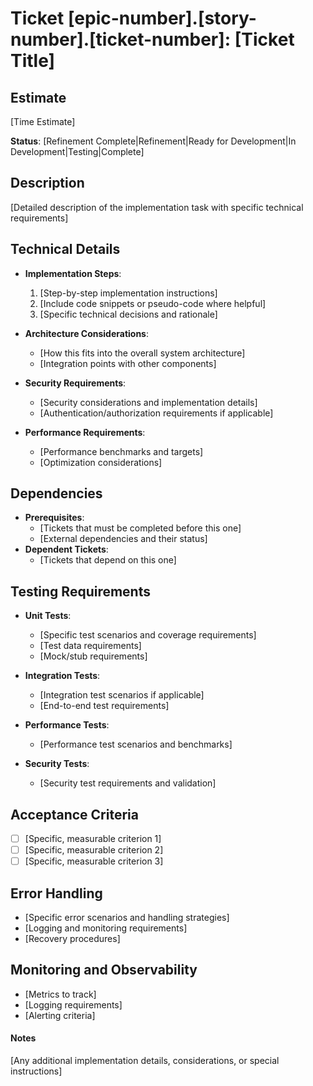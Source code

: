 # Ticket [epic-number].[story-number].[ticket-number]: [Ticket Title]

## Estimate
[Time Estimate]

**Status**: [Refinement Complete|Refinement|Ready for Development|In Development|Testing|Complete]

## Description
[Detailed description of the implementation task with specific technical requirements]

## Technical Details
- **Implementation Steps**:
  1. [Step-by-step implementation instructions]
  2. [Include code snippets or pseudo-code where helpful]
  3. [Specific technical decisions and rationale]

- **Architecture Considerations**:
  - [How this fits into the overall system architecture]
  - [Integration points with other components]

- **Security Requirements**:
  - [Security considerations and implementation details]
  - [Authentication/authorization requirements if applicable]

- **Performance Requirements**:
  - [Performance benchmarks and targets]
  - [Optimization considerations]

## Dependencies
- **Prerequisites**:
  - [Tickets that must be completed before this one]
  - [External dependencies and their status]
- **Dependent Tickets**:
  - [Tickets that depend on this one]

## Testing Requirements
- **Unit Tests**:
  - [Specific test scenarios and coverage requirements]
  - [Test data requirements]
  - [Mock/stub requirements]

- **Integration Tests**:
  - [Integration test scenarios if applicable]
  - [End-to-end test requirements]

- **Performance Tests**:
  - [Performance test scenarios and benchmarks]

- **Security Tests**:
  - [Security test requirements and validation]

## Acceptance Criteria
- [ ] [Specific, measurable criterion 1]
- [ ] [Specific, measurable criterion 2]
- [ ] [Specific, measurable criterion 3]

## Error Handling
- [Specific error scenarios and handling strategies]
- [Logging and monitoring requirements]
- [Recovery procedures]

## Monitoring and Observability
- [Metrics to track]
- [Logging requirements]
- [Alerting criteria]

#### Notes
[Any additional implementation details, considerations, or special instructions]